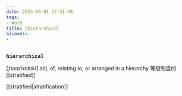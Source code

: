```yaml
---
date: 2023-08-01 17:31:49
tags: 
- Word
title: 📖hierarchical
aliases: 
- 
---
```


<pre><strong>hierarchical</strong></pre>

[ˌhaɪəˈrɑ:kɪkl]
adj. of, relating to, or arranged in a hierarchy 等级制度的
[[stratified]]

[[stratified|stratification]]